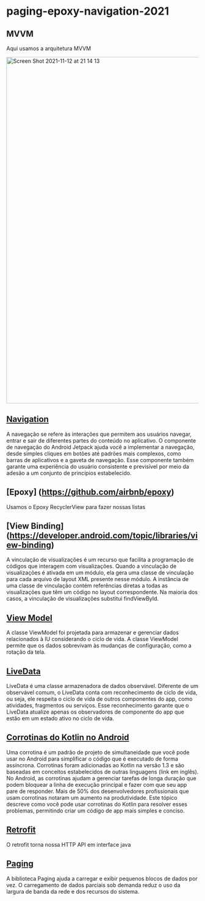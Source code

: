 # paging-epoxy-navigation-2021

## MVVM
Aqui usamos a arquitetura MVVM

<img width="908" alt="Screen Shot 2021-11-12 at 21 14 13" src="https://user-images.githubusercontent.com/5742609/141597565-fb276346-346a-4a08-a731-bbf9f0db890f.png">

## [Navigation](https://developer.android.com/guide/navigation?gclid=CjwKCAiAvriMBhAuEiwA8Cs5lRKFs-Da1EV3vC3g_4wwykqHVqPaMpW3mNWgP4zQFWjVUus3E4M8lxoCWRsQAvD_BwE&gclsrc=aw.ds)
A navegação se refere às interações que permitem aos usuários navegar, entrar e sair de diferentes partes do conteúdo no aplicativo. O componente de navegação do Android Jetpack ajuda você a implementar a navegação, desde simples cliques em botões até padrões mais complexos, como barras de aplicativos e a gaveta de navegação. Esse componente também garante uma experiência do usuário consistente e previsível por meio da adesão a um conjunto de princípios estabelecido.

## [Epoxy] (https://github.com/airbnb/epoxy)
Usamos o Epoxy RecyclerView para fazer nossas listas

## [View Binding] (https://developer.android.com/topic/libraries/view-binding)
A vinculação de visualizações é um recurso que facilita a programação de códigos que interagem com visualizações. Quando a vinculação de visualizações é ativada em um módulo, ela gera uma classe de vinculação para cada arquivo de layout XML presente nesse módulo. A instância de uma classe de vinculação contém referências diretas a todas as visualizações que têm um código no layout correspondente.
Na maioria dos casos, a vinculação de visualizações substitui findViewById.

## [View Model](https://developer.android.com/topic/libraries/architecture/viewmodel?gclid=CjwKCAiAvriMBhAuEiwA8Cs5lY-JDt6C1uh2Nr4r-1Q65tvKIkZJv8EA7kVkIyE0_UokpQYpw89IchoC4uoQAvD_BwE&gclsrc=aw.ds)
A classe ViewModel foi projetada para armazenar e gerenciar dados relacionados à IU considerando o ciclo de vida. A classe ViewModel permite que os dados sobrevivam às mudanças de configuração, como a rotação da tela.

## [LiveData](https://developer.android.com/topic/libraries/architecture/livedata?hl=pt-br)
LiveData é uma classe armazenadora de dados observável. Diferente de um observável comum, o LiveData conta com reconhecimento de ciclo de vida, ou seja, ele respeita o ciclo de vida de outros componentes do app, como atividades, fragmentos ou serviços. Esse reconhecimento garante que o LiveData atualize apenas os observadores de componente do app que estão em um estado ativo no ciclo de vida.

## [Corrotinas do Kotlin no Android](https://developer.android.com/kotlin/coroutines?gclid=CjwKCAiAvriMBhAuEiwA8Cs5lQzJ-3Eiv2px-E23Iq12uadkReNe2n_N2OGrnHSjp8wU1sJT4oDzpRoCb_sQAvD_BwE&gclsrc=aw.ds)
Uma corrotina é um padrão de projeto de simultaneidade que você pode usar no Android para simplificar o código que é executado de forma assíncrona. Corrotinas foram adicionadas ao Kotlin na versão 1.3 e são baseadas em conceitos estabelecidos de outras linguagens (link em inglês).
No Android, as corrotinas ajudam a gerenciar tarefas de longa duração que podem bloquear a linha de execução principal e fazer com que seu app pare de responder. Mais de 50% dos desenvolvedores profissionais que usam corrotinas notaram um aumento na produtividade. Este tópico descreve como você pode usar corrotinas do Kotlin para resolver esses problemas, permitindo criar um código de app mais simples e conciso.

## [Retrofit](https://square.github.io/retrofit/)
O retrofit torna nossa HTTP API em interface java 

## [Paging](https://developer.android.com/topic/libraries/architecture/paging?hl=pt-br)
A biblioteca Paging ajuda a carregar e exibir pequenos blocos de dados por vez. O carregamento de dados parciais sob demanda reduz o uso da largura de banda da rede e dos recursos do sistema.



